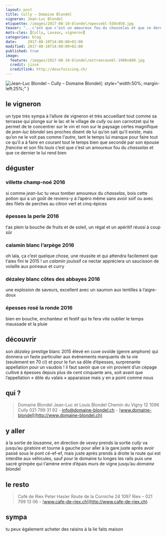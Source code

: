 ```yaml
---
layout: post
title: Cully — Domaine Blondel
vigneron: Jean-Luc Blondel
etiquette: /images/2017-08-10-blondel/epessebl-550x950.jpg
teaser: "...c’est que c’est un amoureux fou du chasselas et que ce dernier le lui rend bien"
mots-cles: [Cully, Lavaux, vigneron]
categories: blog
date:     2017-08-10T14:00:00+02:00
modified: 2017-08-10T14:00:00+02:00
published: true
image:
  feature: /images/2017-08-10-blondel/entreecavebl-1900x800.jpg
  credit: jissé
  creditlink: http://deuxfoiscinq.ch/
---
```


![Jean-Luc Blondel – Cully – Domaine Blondel][i1]{: style="width:50%; margin-left:25%;" }

[i1]: ../../images/2017-08-10-blondel/blondelpapa-1200x1600.jpg

## le vigneron
un type très sympa à l’allure de vigneron et très accueillant tout comme sa terrasse qui plonge sur le lac et le village de *cully* ou son carnotzet qui te permet de te concentrer sur le vin et non sur le paysage certes magnifique
de *jean-luc blondel*
ses proches disent de lui qu’on sait qu’il existe, mais qu’on ne le voit pas comme l’*autre*, tant le temps lui manque pour faire tout ce qu’il a à faire en courant tout le temps bien que secondé par son épouse *francine* et son fils *louis*
c’est que c’est un amoureux fou du *chasselas* et que ce dernier le lui rend bien

## déguster
### villette champ-noé 2016
si comme *jean-luc* tu veux tomber amoureux du *chasselas*, bois cette potion qui a un goût de reviens-y
à l’apéro même sans avoir soif ou avec des filets de perches au citron vert et cinq-épices

### épesses la perle 2016
t’as plein la bouche de fruits et de soleil, un régal et un apéritif réussi à coup sûr

### calamin blanc l’arpège 2016
oh lala, ça c’est quelque chose, une réussite et qui attendra facilement que t’aies fini le 2015 ! un *calamin* jouissif
ce nectar appréciera un saucisson de volaille aux poireaux et curry

### dézaley blanc côtes des abbayes 2016
une explosion de saveurs, excellent avec un saumon aux lentilles à l’aigre-doux

### épesses rosé la ronde 2016
bien en bouche, enchanteur et festif qui te fera vite oublier le temps maussade et la pluie

## découvrir
son *dézaley* prestige blanc 2015
élevé en cuve ovoïde (genre amphore) qui donnera un faste particulier aux événements marquants de ta vie (seulement en 70 cl)
et pour le fun
sa dôle d’épesses, surprenante appellation pour un vaudois !
il faut savoir que ce vin provient d’un cépage cultivé à épesses depuis plus de cent cinquante ans, soit avant que l’appellation « dôle du valais » apparaisse
mais y en a point comme nous

## qui ?
> Domaine Blondel
> Jean-Luc et Louis Blondel
> Chemin du Vigny 12
> 1096 Cully
> 021 799 31 92 - [info@domaine-blondel.ch](mailto:info@domaine-blondel.ch) - [www.domaine-blondel](http://www.domaine-blondel.ch)

## y aller
à la sortie de *lausanne*, en direction de *vevey* prends la sortie *cully*
va jusqu’au giratoire et tourne à gauche pour aller à la gare
juste après avoir passé sous le pont cé-ef-ef, mais juste après prends à droite la route qui est interdite aux véhicules, sauf pour le domaine
tu longes les rails puis une sacré grimpée qui t’amène entre d’épais murs de vigne jusqu’au *domaine blondel*

## le resto
> Café de Riex
> Peter Hasler
> Route de la Corniche 24
> 1097 Riex – 021 799 13 06 - [www.cafe-de-riex.ch](http://www.cafe-de-riex.ch)

## sympa
tu peux également acheter des raisins à la lie faits maison
